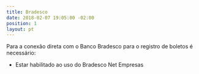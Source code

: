 ```yaml
---
title: Bradesco
date: 2018-02-07 19:05:00 -02:00
position: 1
layout: pt
---
```


Para a conexão direta com o Banco Bradesco para o registro de boletos é necessário:
* Estar habilitado ao uso do Bradesco Net Empresas